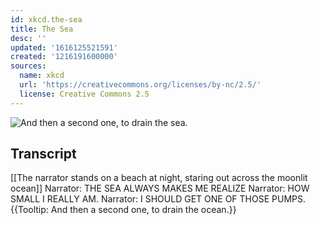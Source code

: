 ```yaml
---
id: xkcd.the-sea
title: The Sea
desc: ''
updated: '1616125521591'
created: '1216191600000'
sources:
  name: xkcd
  url: 'https://creativecommons.org/licenses/by-nc/2.5/'
  license: Creative Commons 2.5
---
```

![And then a second one, to drain the sea.](https://imgs.xkcd.com/comics/the_sea.png)

## Transcript
[[The narrator stands on a beach at night, staring out across the moonlit ocean]]
Narrator: THE SEA ALWAYS MAKES ME REALIZE
Narrator: HOW SMALL I REALLY AM.
Narrator: I SHOULD GET ONE OF THOSE PUMPS.
{{Tooltip: And then a second one, to drain the ocean.}}
